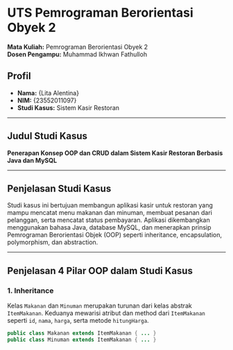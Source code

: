 # UTS Pemrograman Berorientasi Obyek 2

**Mata Kuliah:** Pemrograman Berorientasi Obyek 2  
**Dosen Pengampu:** Muhammad Ikhwan Fathulloh

## Profil

- **Nama:** {Lita Alentina}  
- **NIM:** {23552011097}  
- **Studi Kasus:** Sistem Kasir Restoran

---

## Judul Studi Kasus

**Penerapan Konsep OOP dan CRUD dalam Sistem Kasir Restoran Berbasis Java dan MySQL**

---

## Penjelasan Studi Kasus

Studi kasus ini bertujuan membangun aplikasi kasir untuk restoran yang mampu mencatat menu makanan dan minuman, membuat pesanan dari pelanggan, serta mencatat status pembayaran. Aplikasi dikembangkan menggunakan bahasa Java, database MySQL, dan menerapkan prinsip Pemrograman Berorientasi Objek (OOP) seperti inheritance, encapsulation, polymorphism, dan abstraction.

---

## Penjelasan 4 Pilar OOP dalam Studi Kasus

### 1. **Inheritance**
Kelas `Makanan` dan `Minuman` merupakan turunan dari kelas abstrak `ItemMakanan`. Keduanya mewarisi atribut dan method dari `ItemMakanan` seperti `id`, `nama`, `harga`, serta metode `hitungHarga`.

```java
public class Makanan extends ItemMakanan { ... }
public class Minuman extends ItemMakanan { ... }

